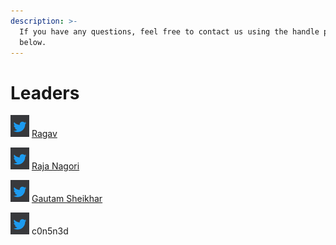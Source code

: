 ```yaml
---
description: >-
  If you have any questions, feel free to contact us using the handle provided
  below.
---
```


# Leaders

![](<../.gitbook/assets/image (3).png>) [Ragav](https://twitter.com/c0n5n3d)

![](<../.gitbook/assets/image (3).png>) [Raja Nagori ](https://twitter.com/RajaNagori7)

![](../.gitbook/assets/image.png) [Gautam Sheikhar](https://twitter.com/sheikhargautam)

![](<../.gitbook/assets/image (2).png>) c0n5n3d
